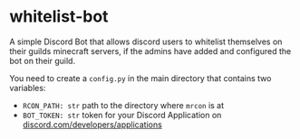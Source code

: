 # whitelist-bot
A simple Discord Bot that allows discord users to whitelist themselves on their guilds minecraft servers, if the admins have added and configured the bot on their guild.

You need to create a `config.py` in the main directory that contains two variables:
- `RCON_PATH: str` path to the directory where `mrcon` is at
- `BOT_TOKEN: str` token for your Discord Application on [discord.com/developers/applications](https://discord.com/developers/applications)
